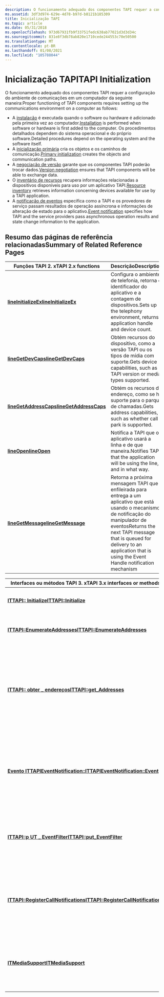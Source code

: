 ```yaml
---
description: O funcionamento adequado dos componentes TAPI requer a configuração do ambiente de comunicação em um computador.
ms.assetid: 3df3d974-629e-4d78-b97d-b8121b185309
title: Inicialização TAPI
ms.topic: article
ms.date: 05/31/2018
ms.openlocfilehash: 973d67931fb9f33751fedc638ab77021d3d3d34c
ms.sourcegitcommit: 831e8f3db78ab820e1710cede244553c70e50500
ms.translationtype: MT
ms.contentlocale: pt-BR
ms.lasthandoff: 01/08/2021
ms.locfileid: "105788044"
---
```

# <a name="tapi-initialization"></a><span data-ttu-id="c1b2f-103">Inicialização TAPI</span><span class="sxs-lookup"><span data-stu-id="c1b2f-103">TAPI Initialization</span></span>

<span data-ttu-id="c1b2f-104">O funcionamento adequado dos componentes TAPI requer a configuração do ambiente de comunicações em um computador da seguinte maneira:</span><span class="sxs-lookup"><span data-stu-id="c1b2f-104">Proper functioning of TAPI components requires setting up the communications environment on a computer as follows:</span></span>

-   <span data-ttu-id="c1b2f-105">A [instalação](installation.md) é executada quando o software ou hardware é adicionado pela primeira vez ao computador.</span><span class="sxs-lookup"><span data-stu-id="c1b2f-105">[Installation](installation.md) is performed when software or hardware is first added to the computer.</span></span> <span data-ttu-id="c1b2f-106">Os procedimentos detalhados dependem do sistema operacional e do próprio software.</span><span class="sxs-lookup"><span data-stu-id="c1b2f-106">Detailed procedures depend on the operating system and the software itself.</span></span>
-   <span data-ttu-id="c1b2f-107">A [inicialização primária](primary-initialization.md) cria os objetos e os caminhos de comunicação.</span><span class="sxs-lookup"><span data-stu-id="c1b2f-107">[Primary initialization](primary-initialization.md) creates the objects and communication paths.</span></span>
-   <span data-ttu-id="c1b2f-108">A [negociação de versão](version-negotiation.md) garante que os componentes TAPI poderão trocar dados.</span><span class="sxs-lookup"><span data-stu-id="c1b2f-108">[Version negotiation](version-negotiation.md) ensures that TAPI components will be able to exchange data.</span></span>
-   <span data-ttu-id="c1b2f-109">O [inventário de recursos](resource-inventory.md) recupera informações relacionadas a dispositivos disponíveis para uso por um aplicativo TAPI.</span><span class="sxs-lookup"><span data-stu-id="c1b2f-109">[Resource inventory](resource-inventory.md) retrieves information concerning devices available for use by a TAPI application.</span></span>
-   <span data-ttu-id="c1b2f-110">A [notificação de eventos](event-notification.md) especifica como a TAPI e os provedores de serviço passam resultados de operação assíncrona e informações de alteração de estado para o aplicativo.</span><span class="sxs-lookup"><span data-stu-id="c1b2f-110">[Event notification](event-notification.md) specifies how TAPI and the service providers pass asynchronous operation results and state change information to the application.</span></span>

## <a name="summary-of-related-reference-pages"></a><span data-ttu-id="c1b2f-111">Resumo das páginas de referência relacionadas</span><span class="sxs-lookup"><span data-stu-id="c1b2f-111">Summary of Related Reference Pages</span></span>



| <span data-ttu-id="c1b2f-112">Funções TAPI 2. x</span><span class="sxs-lookup"><span data-stu-id="c1b2f-112">TAPI 2.x functions</span></span>                                        | <span data-ttu-id="c1b2f-113">Descrição</span><span class="sxs-lookup"><span data-stu-id="c1b2f-113">Description</span></span>                                                                                                                       |
|-----------------------------------------------------------|-----------------------------------------------------------------------------------------------------------------------------------|
| [<span data-ttu-id="c1b2f-114">**lineInitializeEx**</span><span class="sxs-lookup"><span data-stu-id="c1b2f-114">**lineInitializeEx**</span></span>](/windows/win32/api/tapi/nf-tapi-lineinitializeexa)     | <span data-ttu-id="c1b2f-115">Configura o ambiente de telefonia, retorna o identificador do aplicativo e a contagem de dispositivos.</span><span class="sxs-lookup"><span data-stu-id="c1b2f-115">Sets up the telephony environment, returns application handle and device count.</span></span>                                                   |
| [<span data-ttu-id="c1b2f-116">**lineGetDevCaps**</span><span class="sxs-lookup"><span data-stu-id="c1b2f-116">**lineGetDevCaps**</span></span>](/windows/win32/api/tapi/nf-tapi-linegetdevcaps)         | <span data-ttu-id="c1b2f-117">Obtém recursos do dispositivo, como a versão TAPI ou os tipos de mídia com suporte.</span><span class="sxs-lookup"><span data-stu-id="c1b2f-117">Gets device capabilities, such as TAPI version or media types supported.</span></span>                                                          |
| [<span data-ttu-id="c1b2f-118">**lineGetAddressCaps**</span><span class="sxs-lookup"><span data-stu-id="c1b2f-118">**lineGetAddressCaps**</span></span>](/windows/win32/api/tapi/nf-tapi-linegetaddresscaps) | <span data-ttu-id="c1b2f-119">Obtém os recursos de endereço, como se há suporte para o parque de chamadas.</span><span class="sxs-lookup"><span data-stu-id="c1b2f-119">Gets address capabilities, such as whether call park is supported.</span></span>                                                                |
| [<span data-ttu-id="c1b2f-120">**lineOpen**</span><span class="sxs-lookup"><span data-stu-id="c1b2f-120">**lineOpen**</span></span>](/windows/win32/api/tapi/nf-tapi-lineopen)                     | <span data-ttu-id="c1b2f-121">Notifica a TAPI que o aplicativo usará a linha e de que maneira.</span><span class="sxs-lookup"><span data-stu-id="c1b2f-121">Notifies TAPI that the application will be using the line, and in what way.</span></span>                                                       |
| [<span data-ttu-id="c1b2f-122">**lineGetMessage**</span><span class="sxs-lookup"><span data-stu-id="c1b2f-122">**lineGetMessage**</span></span>](/windows/win32/api/tapi/nf-tapi-linegetmessage)         | <span data-ttu-id="c1b2f-123">Retorna a próxima mensagem TAPI que é enfileirada para entrega a um aplicativo que está usando o mecanismo de notificação do manipulador de eventos</span><span class="sxs-lookup"><span data-stu-id="c1b2f-123">Returns the next TAPI message that is queued for delivery to an application that is using the Event Handle notification mechanism</span></span> |



 



| <span data-ttu-id="c1b2f-124">Interfaces ou métodos TAPI 3. x</span><span class="sxs-lookup"><span data-stu-id="c1b2f-124">TAPI 3.x interfaces or methods</span></span>                                                | <span data-ttu-id="c1b2f-125">Descrição</span><span class="sxs-lookup"><span data-stu-id="c1b2f-125">Description</span></span>                                                                                                                                |
|-------------------------------------------------------------------------------|--------------------------------------------------------------------------------------------------------------------------------------------|
| [<span data-ttu-id="c1b2f-126">**ITTAPI:: Initialize**</span><span class="sxs-lookup"><span data-stu-id="c1b2f-126">**ITTAPI::Initialize**</span></span>](/windows/desktop/api/tapi3if/nf-tapi3if-ittapi-initialize)                               | <span data-ttu-id="c1b2f-127">Configura o ambiente de telefonia.</span><span class="sxs-lookup"><span data-stu-id="c1b2f-127">Sets up telephony environment.</span></span>                                                                                                             |
| [<span data-ttu-id="c1b2f-128">**ITTAPI::EnumerateAddresses**</span><span class="sxs-lookup"><span data-stu-id="c1b2f-128">**ITTAPI::EnumerateAddresses**</span></span>](/windows/desktop/api/tapi3if/nf-tapi3if-ittapi-enumerateaddresses)               | <span data-ttu-id="c1b2f-129">Enumera os endereços disponíveis no momento.</span><span class="sxs-lookup"><span data-stu-id="c1b2f-129">Enumerates addresses currently available.</span></span>                                                                                                  |
| [<span data-ttu-id="c1b2f-130">**ITTAPI:: obter \_ endereços**</span><span class="sxs-lookup"><span data-stu-id="c1b2f-130">**ITTAPI::get\_Addresses**</span></span>](/windows/desktop/api/tapi3if/nf-tapi3if-ittapi-get_addresses)                        | <span data-ttu-id="c1b2f-131">Cria uma coleção de endereços disponíveis no momento.</span><span class="sxs-lookup"><span data-stu-id="c1b2f-131">Creates a collection of addresses currently available.</span></span> <span data-ttu-id="c1b2f-132">Fornecido para aplicativos cliente de automação, como aqueles escritos em Visual Basic.</span><span class="sxs-lookup"><span data-stu-id="c1b2f-132">Provided for Automation client applications, such as those written in Visual Basic.</span></span> |
| [<span data-ttu-id="c1b2f-133">**Evento ITTAPIEventNotification::**</span><span class="sxs-lookup"><span data-stu-id="c1b2f-133">**ITTAPIEventNotification::Event**</span></span>](/windows/desktop/api/Tapi3if/nf-tapi3if-ittapieventnotification-event)       | <span data-ttu-id="c1b2f-134">Determina a resposta a uma notificação de evento assíncrono.</span><span class="sxs-lookup"><span data-stu-id="c1b2f-134">Determines response to an asynchronous event notification.</span></span> <span data-ttu-id="c1b2f-135">Implementado pelo aplicativo, invocado pela TAPI.</span><span class="sxs-lookup"><span data-stu-id="c1b2f-135">Implemented by the application, invoked by TAPI.</span></span>                                |
| [<span data-ttu-id="c1b2f-136">**ITTAPI::p UT \_ EventFilter**</span><span class="sxs-lookup"><span data-stu-id="c1b2f-136">**ITTAPI::put\_EventFilter**</span></span>](/windows/desktop/api/tapi3if/nf-tapi3if-ittapi-put_eventfilter)                    | <span data-ttu-id="c1b2f-137">Define a máscara de filtro de eventos, que notifica a TAPI quais eventos o aplicativo requer.</span><span class="sxs-lookup"><span data-stu-id="c1b2f-137">Sets the event filter mask, which notifies TAPI which events the application requires.</span></span>                                                     |
| [<span data-ttu-id="c1b2f-138">**ITTAPI::RegisterCallNotifications**</span><span class="sxs-lookup"><span data-stu-id="c1b2f-138">**ITTAPI::RegisterCallNotifications**</span></span>](/windows/desktop/api/tapi3if/nf-tapi3if-ittapi-registercallnotifications) | <span data-ttu-id="c1b2f-139">Instrui a TAPI a passar as sessões de entrada do aplicativo para um endereço especificado e um conjunto de tipos de mídia.</span><span class="sxs-lookup"><span data-stu-id="c1b2f-139">Instructs TAPI to pass the application incoming sessions for a specified address and set of media types.</span></span>                                   |
| [<span data-ttu-id="c1b2f-140">**ITMediaSupport**</span><span class="sxs-lookup"><span data-stu-id="c1b2f-140">**ITMediaSupport**</span></span>](/windows/desktop/api/tapi3if/nn-tapi3if-itmediasupport)                                      | <span data-ttu-id="c1b2f-141">Permite que um aplicativo Descubra os recursos de suporte de mídia para um endereço.</span><span class="sxs-lookup"><span data-stu-id="c1b2f-141">Allows an application to discover the media support capabilities for an address.</span></span>                                                           |



 

 

 
